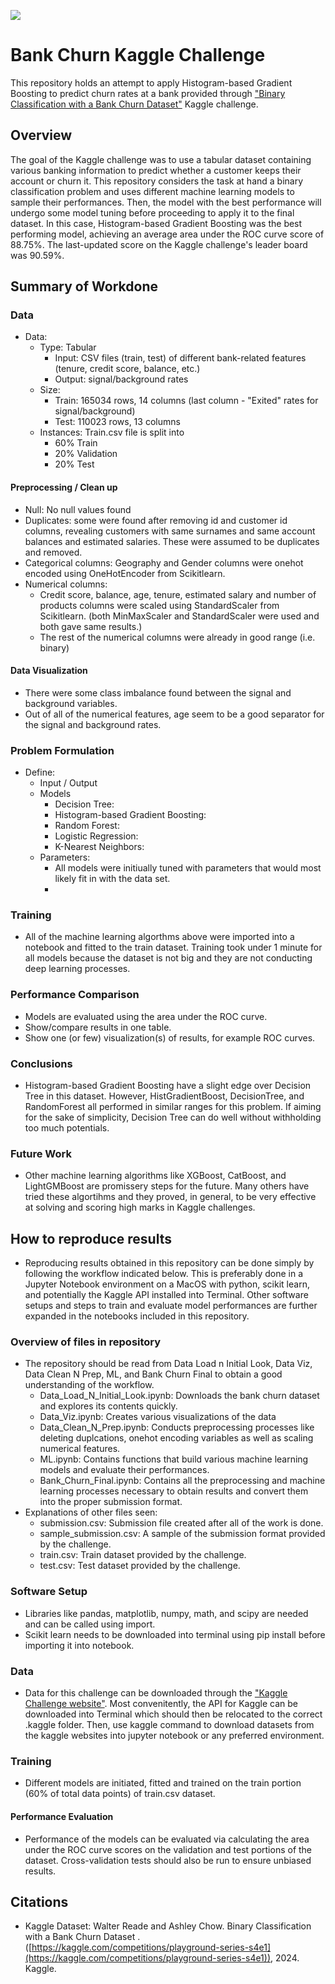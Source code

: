 ![](UTA-DataScience-Logo.png)

# Bank Churn Kaggle Challenge

This repository holds an attempt to apply Histogram-based Gradient Boosting to predict churn rates at a bank provided through ["Binary Classification with a Bank Churn Dataset"](https://www.kaggle.com/competitions/playground-series-s4e1/overview) Kaggle challenge. 

## Overview

The goal of the Kaggle challenge was to use a tabular dataset containing various banking information to predict whether a customer keeps their account or churn it. This repository considers the task at hand a binary classification problem and uses different machine learning models to sample their performances. Then, the model with the best performance will undergo some model tuning before proceeding to apply it to the final dataset. In this case, Histogram-based Gradient Boosting was the best performing model, achieving an average area under the ROC curve score of 88.75%. The last-updated score on the Kaggle challenge's leader board was 90.59%.

## Summary of Workdone

### Data

* Data:
  * Type: Tabular
    * Input: CSV files (train, test) of different bank-related features (tenure, credit score, balance, etc.)
    * Output: signal/background rates
  * Size:
    * Train: 165034 rows, 14 columns (last column - "Exited" rates for signal/background)
    * Test: 110023 rows, 13 columns
  * Instances: Train.csv file is split into
    * 60% Train
    * 20% Validation
    * 20% Test


#### Preprocessing / Clean up

* Null: No null values found
* Duplicates: some were found after removing id and customer id columns, revealing customers with same surnames and same account balances and estimated salaries. These were assumed to be duplicates and removed. 
* Categorical columns: Geography and Gender columns were onehot encoded using OneHotEncoder from Scikitlearn.
* Numerical columns:
  * Credit score, balance, age, tenure, estimated salary and number of products columns were scaled using StandardScaler from Scikitlearn. (both MinMaxScaler and StandardScaler were used and both gave same results.)
  * The rest of the numerical columns were already in good range (i.e. binary)


#### Data Visualization
* There were some class imbalance found between the signal and background variables.
* Out of all of the numerical features, age seem to be a good separator for the signal and background rates. 


### Problem Formulation

* Define:
  * Input / Output
  * Models
    * Decision Tree:
    * Histogram-based Gradient Boosting:
    * Random Forest:
    * Logistic Regression:
    * K-Nearest Neighbors:
  * Parameters:
    * All models were initiually tuned with parameters that would most likely fit in with the data set.
    * 

### Training

* All of the machine learning algorthms above were imported into a notebook and fitted to the train dataset. Training took under 1 minute for all models because the dataset is not big and they are not conducting deep learning processes. 

### Performance Comparison

* Models are evaluated using the area under the ROC curve. 
* Show/compare results in one table.
* Show one (or few) visualization(s) of results, for example ROC curves.

### Conclusions

* Histogram-based Gradient Boosting have a slight edge over Decision Tree in this dataset. However, HistGradientBoost, DecisionTree, and RandomForest all performed in similar ranges for this problem. If aiming for the sake of simplicity, Decision Tree can do well without withholding too much potentials. 

### Future Work

* Other machine learning algorithms like XGBoost, CatBoost, and LightGMBoost are promissery steps for the future. Many others have tried these algortihms and they proved, in general, to be very effective at solving and scoring high marks in Kaggle challenges.

## How to reproduce results

* Reproducing results obtained in this repository can be done simply by following the workflow indicated below. This is preferably done in a Jupyter Notebook environment on a MacOS with python, scikit learn, and potentially the Kaggle API installed into Terminal. Other software setups and steps to train and evaluate model performances are further expanded in the notebooks included in this repository.

### Overview of files in repository

* The repository should be read from Data Load n Initial Look, Data Viz, Data Clean N Prep, ML, and Bank Churn Final to obtain a good understanding of the workflow. 
  * Data_Load_N_Initial_Look.ipynb: Downloads the bank churn dataset and explores its contents quickly.
  * Data_Viz.ipynb: Creates various visualizations of the data
  * Data_Clean_N_Prep.ipynb: Conducts preprocessing processes like deleting duplcations, onehot encoding variables as well as scaling numerical features.
  * ML.ipynb: Contains functions that build various machine learning models and evaluate their performances.
  * Bank_Churn_Final.ipynb: Contains all the preprocessing and machine learning processes necessary to obtain results and convert them into the proper submission format.
* Explanations of other files seen: 
  * submission.csv: Submission file created after all of the work is done. 
  * sample_submission.csv: A sample of the submission format provided by the challenge.
  * train.csv: Train dataset provided by the challenge.
  * test.csv: Test dataset provided by the challenge. 


### Software Setup
* Libraries like pandas, matplotlib, numpy, math, and scipy are needed and can be called using import. 
* Scikit learn needs to be downloaded into terminal using pip install before importing it into notebook.


### Data

* Data for this challenge can be downloaded through the ["Kaggle Challenge website"](https://www.kaggle.com/competitions/playground-series-s4e1/overview). Most convenitently, the API for Kaggle can be downloaded into Terminal which should then be relocated to the correct .kaggle folder. Then, use kaggle command to download datasets from the kaggle websites into jupyter notebook or any preferred environment. 

### Training

* Different models are initiated, fitted and trained on the train portion (60% of total data points) of train.csv dataset.

#### Performance Evaluation

* Performance of the models can be evaluated via calculating the area under the ROC curve scores on the validation and test portions of the dataset. Cross-validation tests should also be run to ensure unbiased results. 


## Citations

* Kaggle Dataset: Walter Reade and Ashley Chow. Binary Classification with a Bank Churn Dataset . ([https://kaggle.com/competitions/playground-series-s4e1](https://kaggle.com/competitions/playground-series-s4e1)), 2024. Kaggle.







